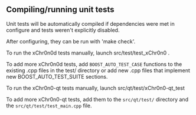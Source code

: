 Compiling/running unit tests
------------------------------------

Unit tests will be automatically compiled if dependencies were met in configure
and tests weren't explicitly disabled.

After configuring, they can be run with 'make check'.

To run the xChr0n0d tests manually, launch src/test/test_xChr0n0 .

To add more xChr0n0d tests, add `BOOST_AUTO_TEST_CASE` functions to the existing
.cpp files in the test/ directory or add new .cpp files that
implement new BOOST_AUTO_TEST_SUITE sections.

To run the xChr0n0-qt tests manually, launch src/qt/test/xChr0n0-qt_test

To add more xChr0n0-qt tests, add them to the `src/qt/test/` directory and
the `src/qt/test/test_main.cpp` file.
